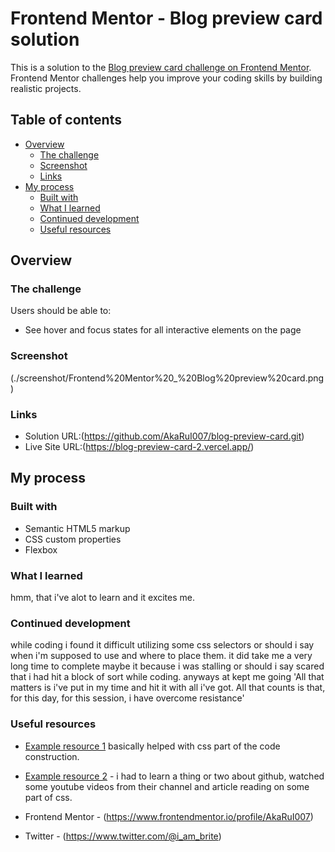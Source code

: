 # Frontend Mentor - Blog preview card solution

This is a solution to the [Blog preview card challenge on Frontend Mentor](https://www.frontendmentor.io/challenges/blog-preview-card-ckPaj01IcS). Frontend Mentor challenges help you improve your coding skills by building realistic projects.

## Table of contents

- [Overview](#overview)
  - [The challenge](#the-challenge)
  - [Screenshot](#screenshot)
  - [Links](#links)
- [My process](#my-process)
  - [Built with](#built-with)
  - [What I learned](#what-i-learned)
  - [Continued development](#continued-development)
  - [Useful resources](#useful-resources)

## Overview

### The challenge

Users should be able to:

- See hover and focus states for all interactive elements on the page

### Screenshot

(./screenshot/Frontend%20Mentor%20_%20Blog%20preview%20card.png)

### Links

- Solution URL:(https://github.com/AkaRuI007/blog-preview-card.git)
- Live Site URL:(https://blog-preview-card-2.vercel.app/)

## My process

### Built with

- Semantic HTML5 markup
- CSS custom properties
- Flexbox

### What I learned

hmm, that i've alot to learn and it excites me.

### Continued development

while coding i found it difficult utilizing some css selectors or should i say when i'm supposed to use and where to place them. it did take me a very long time to complete maybe it because i was stalling or should i say scared that i had hit a block of sort while coding. anyways at kept me going 'All that matters is i've put in my time and hit it with all i've got. All that counts is that, for this day, for this session, i have overcome resistance'

### Useful resources

- [Example resource 1](https://www.w3schools.com) basically helped with css part of the code construction.
- [Example resource 2](https://www.freecodecamp.com) - i had to learn a thing or two about github, watched some youtube videos from their channel and article reading on some part of css.

- Frontend Mentor - (https://www.frontendmentor.io/profile/AkaRuI007)
- Twitter -
(https://www.twitter.com/@i_am_brite)